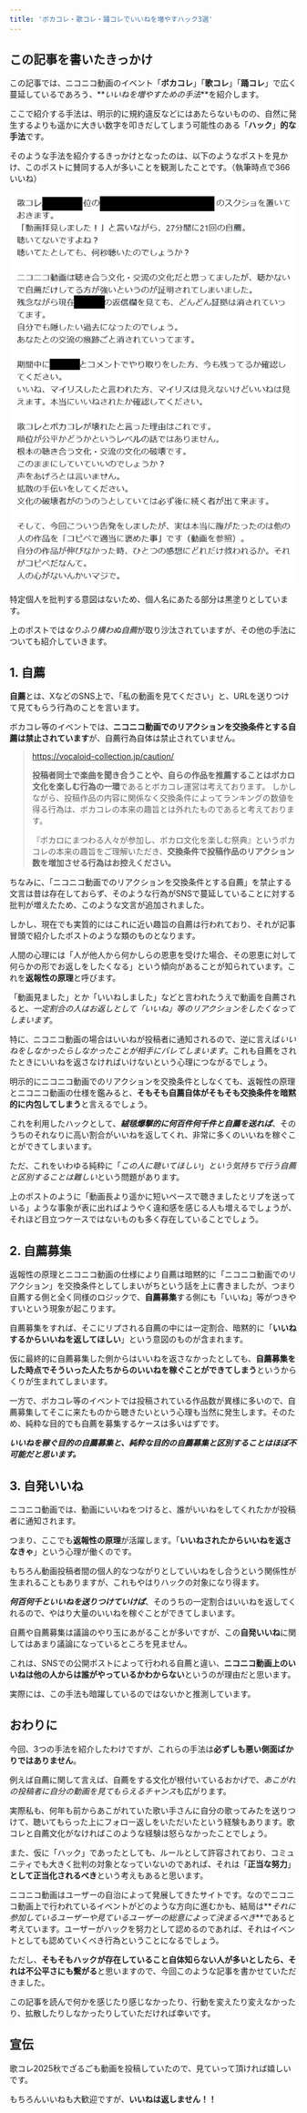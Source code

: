 ```yaml
---
title: 'ボカコレ・歌コレ・踊コレでいいねを増やすハック3選'
---
```


## この記事を書いたきっかけ

この記事では、ニコニコ動画のイベント「**ボカコレ**」「**歌コレ**」「**踊コレ**」で広く蔓延しているであろう、**_いいねを増やすための手法_**を紹介します。

ここで紹介する手法は、明示的に規約違反などにはあたらないものの、自然に発生するよりも遥かに大きい数字を叩きだしてしまう可能性のある「**ハック**」**的な手法**です。

そのような手法を紹介するきっかけとなったのは、以下のようなポストを見かけ、このポストに賛同する人が多いことを観測したことです。（執筆時点で366いいね）

![告発ポスト](accusation.png)

特定個人を批判する意図はないため、個人名にあたる部分は黒塗りとしています。

上のポストでは*なりふり構わぬ自薦*が取り沙汰されていますが、その他の手法についても紹介していきます。

## 1. 自薦

**自薦**とは、XなどのSNS上で、「私の動画を見てください」と、URLを送りつけて見てもらう行為のことを言います。

ボカコレ等のイベントでは、**ニコニコ動画でのリアクションを交換条件とする自薦は禁止されています**が、自薦行為自体は禁止されていません。

> https://vocaloid-collection.jp/caution/
>
> **投稿者同士で楽曲を聞き合うことや、自らの作品を推薦することはボカロ文化を楽しむ行為の一環**であるとボカコレ運営は考えております。
> しかしながら、投稿作品の内容に関係なく交換条件によってランキングの数値を得る行為は、ボカコレの本来の趣旨とは外れたものであると考えております。
>
> 『ボカロにまつわる人々が参加し、ボカロ文化を楽しむ祭典』というボカコレの本来の趣旨をご理解いただき、**交換条件で投稿作品のリアクション数を増加させる行為はお控えください。**

ちなみに、「ニコニコ動画でのリアクションを交換条件とする自薦」を禁止する文言は昔は存在しておらず、そのような行為がSNSで蔓延していることに対する批判が増えたため、このような文言が追加されました。

しかし、現在でも実質的にはこれに近い趣旨の自薦は行われており、それが記事冒頭で紹介したポストのような類のものとなります。

人間の心理には「人が他人から何かしらの恩恵を受けた場合、その恩恵に対して何らかの形でお返しをしたくなる」という傾向があることが知られています。これを**返報性の原理**と呼びます。

「動画見ました」とか「いいねしました」などと言われたうえで動画を自薦されると、_一定割合の人はお返しとして「いいね」等のリアクションをしたくなってしまいます_。

特に、ニコニコ動画の場合はいいねが投稿者に通知されるので、逆に言えば*いいねをしなかったらしなかったことが相手にバレてしまいます*。これも自薦をされたときにいいねを返さなければいけないという心理につながるでしょう。

明示的にニコニコ動画でのリアクションを交換条件としなくても、返報性の原理とニコニコ動画の仕様を鑑みると、**そもそも自薦自体がそもそも交換条件を暗黙的に内包してしまう**と言えるでしょう。

これを利用したハックとして、**_絨毯爆撃的に何百件何千件と自薦を送れば_**、そのうちのそれなりに高い割合がいいねを返してくれ、非常に多くのいいねを稼ぐことができてしまいます。

ただ、これをいわゆる純粋に「_この人に聴いてほしい_」*という気持ちで行う自薦と区別することは難しい*という問題があります。

上のポストのように「動画長より遥かに短いペースで聴きましたとリプを送っている」ような事象が表に出ればようやく違和感を感じる人も増えるでしょうが、それほど目立つケースではないものも多く存在していることでしょう。

## 2. 自薦募集

返報性の原理とニコニコ動画の仕様により自薦は暗黙的に「ニコニコ動画でのリアクション」を交換条件としてしまいがちという話を上に書きましたが、つまり自薦する側と全く同様のロジックで、**自薦募集**する側にも「いいね」等がつきやすいという現象が起こります。

自薦募集をすれば、そこにリプされる自薦の中には一定割合、暗黙的に「**いいねするからいいねを返してほしい**」という意図のものが含まれます。

仮に最終的に自薦募集した側からはいいねを返さなかったとしても、**自薦募集をした時点でそういった人たちからのいいねを稼ぐことができてしまう**というからくりが生まれてしまいます。

一方で、ボカコレ等のイベントでは投稿されている作品数が異様に多いので、自薦募集してそこに来たものから聴きたいという心理も当然に発生します。そのため、純粋な目的でも自薦を募集するケースは多いはずです。

**_いいねを稼ぐ目的の自薦募集と、純粋な目的の自薦募集と区別することはほぼ不可能だと思います。_**

## 3. 自発いいね

ニコニコ動画では、動画にいいねをつけると、誰がいいねをしてくれたかが投稿者に通知されます。

つまり、ここでも**返報性の原理**が活躍します。「**いいねされたからいいねを返さなきゃ**」という心理が働くのです。

もちろん動画投稿者間の個人的なつながりとしていいねをし合うという関係性が生まれることもありますが、これもやはりハックの対象になり得ます。

**_何百何千といいねを送りつけていけば_**、そのうちの一定割合はいいねを返してくれるので、やはり大量のいいねを稼ぐことができてしまいます。

自薦や自薦募集は議論のやり玉にあがることが多いですが、この**自発いいね**に関してはあまり議論になっているところを見ません。

これは、SNSでの公開ポストによって行われる自薦と違い、**ニコニコ動画上のいいねは他の人からは誰がやっているかわからない**というのが理由だと思います。

実際には、この手法も暗躍しているのではないかと推測しています。

## おわりに

今回、3つの手法を紹介したわけですが、これらの手法は**必ずしも悪い側面ばかりではありません**。

例えば自薦に関して言えば、自薦をする文化が根付いているおかげで、*あこがれの投稿者に自分の動画を見てもらえるチャンス*も広がります。

実際私も、何年も前からあこがれていた歌い手さんに自分の歌ってみたを送りつけて、聴いてもらった上にフォロー返しをいただいたという経験もあります。歌コレと自薦文化がなければこのような経験は怒らなかったことでしょう。

また、仮に「ハック」であったとしても、ルールとして許容されており、コミュニティでも大きく批判の対象となっていないのであれば、それは「**正当な努力**」**として正当化されるべき**という考えもあると思います。

ニコニコ動画はユーザーの自治によって発展してきたサイトです。なのでニコニコ動画上で行われているイベントがどのような方向に進むかも、結局は**_それに参加しているユーザーや見ているユーザーの総意によって決まるべき_**であると考えています。ユーザーがハックを努力として認めるのであれば、それはイベントとしても認めていくべき行為ということになるでしょう。

ただし、**そもそもハックが存在していること自体知らない人が多いとしたら、それは不公平さにも繋がる**と思いますので、今回このような記事を書かせていただきました。

この記事を読んで何かを感じたり感じなかったり、行動を変えたり変えなかったり、拡散したりしなかったりしていただければ幸いです。

## 宣伝

歌コレ2025秋でざるごも動画を投稿していたので、見ていって頂ければ嬉しいです。

もちろんいいねも大歓迎ですが、**いいねは返しません！！**

<NicoNicoEmbed videoId="sm45350970" title="【歌ってみた】ワールド・ランプシェード [reunion] / buzzG【ざるご】" />

<NicoNicoEmbed videoId="sm45400045" title="【オリジナルMV】STORM 2021 / JAM Project【京大卒3人で歌ってみた】" />
